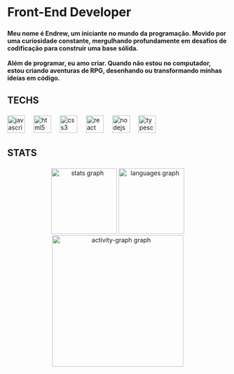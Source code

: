 <h1 align="left">Front-End Developer</h1>

###

<h4 align="left">Meu nome é Endrew, um iniciante no mundo da programação. Movido por uma curiosidade constante, mergulhando profundamente em desafios de codificação para construir uma base sólida.<br><br>Além de programar, eu amo criar. Quando não estou no computador, estou criando aventuras de RPG, desenhando ou transformando minhas ideias em código.</h4>

###

<h2 align="left">TECHS</h2>

###

<div align="left">
  <img src="https://cdn.jsdelivr.net/gh/devicons/devicon/icons/javascript/javascript-original.svg" height="40" alt="javascript logo"  />
  <img width="12" />
  <img src="https://cdn.jsdelivr.net/gh/devicons/devicon/icons/html5/html5-original.svg" height="40" alt="html5 logo"  />
  <img width="12" />
  <img src="https://cdn.jsdelivr.net/gh/devicons/devicon/icons/css3/css3-original.svg" height="40" alt="css3 logo"  />
  <img width="12" />
  <img src="https://cdn.jsdelivr.net/gh/devicons/devicon/icons/react/react-original.svg" height="40" alt="react logo"  />
  <img width="12" />
  <img src="https://cdn.jsdelivr.net/gh/devicons/devicon/icons/nodejs/nodejs-original.svg" height="40" alt="nodejs logo"  />
  <img width="12" />
  <img src="https://cdn.jsdelivr.net/gh/devicons/devicon/icons/typescript/typescript-original.svg" height="40" alt="typescript logo"  />
</div>

###

<h2 align="left">STATS</h2>

###

<div align="center">
  <img src="https://github-readme-stats.vercel.app/api?username=DevEndrew&hide_title=false&hide_rank=false&show_icons=true&include_all_commits=true&count_private=true&disable_animations=false&theme=radical&locale=pt-br&hide_border=false&order=1" height="150" alt="stats graph"  />
  <img src="https://github-readme-stats.vercel.app/api/top-langs?username=DevEndrew&locale=pt-br&hide_title=false&layout=compact&card_width=320&langs_count=5&theme=radical&hide_border=false&order=2" height="150" alt="languages graph"  />
  <img src="https://github-readme-activity-graph.vercel.app/graph?username=DevEndrew&radius=16&theme=redical&area=true&order=5&custom_title=%20Gr%C3%A1fico%20de%20Contribui%C3%A7%C3%A3o%20de%20Endrew%20Hugendopler" height="300" alt="activity-graph graph"  />
</div>

###
